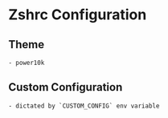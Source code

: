 # Zshrc Configuration

## Theme
    - power10k

## Custom Configuration
    - dictated by `CUSTOM_CONFIG` env variable
